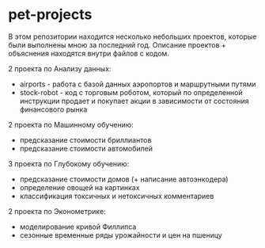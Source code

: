 # pet-projects

В этом репозитории находится несколько небольших проектов, которые были выполнены мною за последний год.
Описание проектов + объяснения находятся внутри файлов с кодом. 

2 проекта по Анализу данных:
- airports - работа с базой данных аэропортов и маршрутными путями
- stock-robot - код с торговым роботом, который по определенной инструкции продает и покупает акции в зависимости от состояния финансового рынка

2 проекта по Машинному обучению:
- предсказание стоимости бриллиантов
- предсказание стоимости автомобилей

3 проекта по Глубокому обучению:
- предсказание стоимости домов (+ написание автоэнкодера)
- определение овощей на картинках
- классификация токсичных и нетоксичных комментариев

2 проекта по Эконометрике:
- моделирование кривой Филлипса
- сезонные временные ряды урожайности и цен на пшеницу
